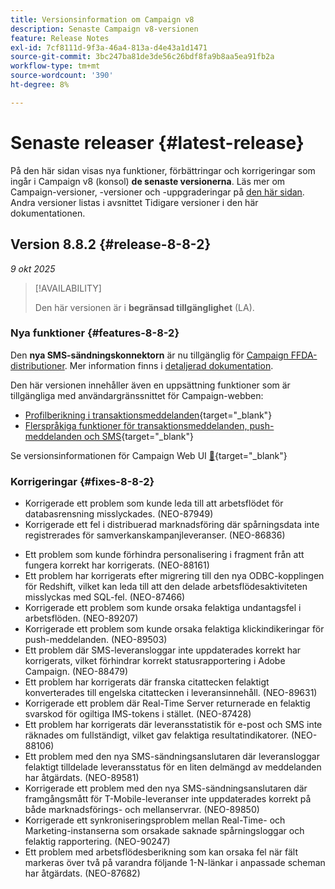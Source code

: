 ```yaml
---
title: Versionsinformation om Campaign v8
description: Senaste Campaign v8-versionen
feature: Release Notes
exl-id: 7cf8111d-9f3a-46a4-813a-d4e43a1d1471
source-git-commit: 3bc247ba81de3de56c26bdf8fa9b8aa5ea91fb2a
workflow-type: tm+mt
source-wordcount: '390'
ht-degree: 8%

---
```


# Senaste releaser {#latest-release}

På den här sidan visas nya funktioner, förbättringar och korrigeringar som ingår i Campaign v8 (konsol) **de senaste versionerna**. Läs mer om Campaign-versioner, -versioner och -uppgraderingar på [den här sidan](upgrades.md). Andra versioner listas i avsnittet Tidigare versioner i den här dokumentationen.

## Version 8.8.2 {#release-8-8-2}

_9 okt 2025_

>[!AVAILABILITY]
>
>Den här versionen är i **begränsad tillgänglighet** (LA).

### Nya funktioner {#features-8-8-2}

Den **nya SMS-sändningskonnektorn** är nu tillgänglig för [Campaign FFDA-distributioner](../architecture/enterprise-deployment.md). Mer information finns i [detaljerad dokumentation](../send/sms/sms.md).

Den här versionen innehåller även en uppsättning funktioner som är tillgängliga med användargränssnittet för Campaign-webben:

* [Profilberikning i transaktionsmeddelanden](https://experienceleague.adobe.com/docs/campaign-web/v8/msg/transactional-messages/profile-enrichment.html){target="_blank"}
* [Flerspråkiga funktioner för transaktionsmeddelanden, push-meddelanden och SMS](https://experienceleague.adobe.com/docs/campaign-web/v8/msg/multilingual.html){target="_blank"}

Se versionsinformationen för Campaign Web UI [&#128279;](https://experienceleague.adobe.com/docs/campaign-web/v8/release-notes/release-notes.html){target="_blank"}

### Korrigeringar {#fixes-8-8-2}

<!--
* Fixed an issue which prevented dynamic reporting from being available for transactional messages.
-->
* Korrigerade ett problem som kunde leda till att arbetsflödet för databasrensning misslyckades. (NEO-87949)
* Korrigerade ett fel i distribuerad marknadsföring där spårningsdata inte registrerades för samverkanskampanjleveranser. (NEO-86836)
<!--
* Issue SMS2.0 with FFDA Continuous Deliveries (NEO-88785)
-->
* Ett problem som kunde förhindra personalisering i fragment från att fungera korrekt har korrigerats. (NEO-88161)
* Ett problem har korrigerats efter migrering till den nya ODBC-kopplingen för Redshift, vilket kan leda till att den delade arbetsflödesaktiviteten misslyckas med SQL-fel. (NEO-87466)
* Korrigerade ett problem som kunde orsaka felaktiga undantagsfel i arbetsflöden. (NEO-89207)
* Korrigerade ett problem som kunde orsaka felaktiga klickindikeringar för push-meddelanden. (NEO-89503)
* Ett problem där SMS-leveransloggar inte uppdaterades korrekt har korrigerats, vilket förhindrar korrekt statusrapportering i Adobe Campaign. (NEO-88479)
* Ett problem har korrigerats där franska citattecken felaktigt konverterades till engelska citattecken i leveransinnehåll. (NEO-89631)
* Korrigerade ett problem där Real-Time Server returnerade en felaktig svarskod för ogiltiga IMS-tokens i stället. (NEO-87428)
* Ett problem har korrigerats där leveransstatistik för e-post och SMS inte räknades om fullständigt, vilket gav felaktiga resultatindikatorer. (NEO-88106)
* Ett problem med den nya SMS-sändningsanslutaren där leveransloggar felaktigt tilldelade leveransstatus för en liten delmängd av meddelanden har åtgärdats. (NEO-89581)
* Korrigerade ett problem med den nya SMS-sändningsanslutaren där framgångsmått för T-Mobile-leveranser inte uppdaterades korrekt på både marknadsförings- och mellanservrar. (NEO-89850)
* Korrigerade ett synkroniseringsproblem mellan Real-Time- och Marketing-instanserna som orsakade saknade spårningsloggar och felaktig rapportering. (NEO-90247)
* Ett problem med arbetsflödesberikning som kan orsaka fel när fält markeras över två på varandra följande 1-N-länkar i anpassade scheman har åtgärdats. (NEO-87682)


